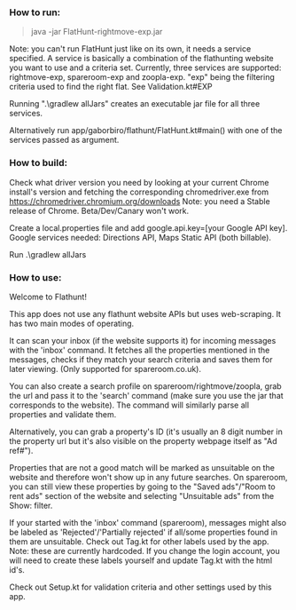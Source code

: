 ### How to run:

> java -jar FlatHunt-rightmove-exp.jar

Note: you can't run FlatHunt just like on its own, it needs a service specified. A service is basically a combination of the flathunting website you want to use and a criteria set.
Currently, three services are supported: rightmove-exp, spareroom-exp and zoopla-exp. "exp" being the filtering criteria used to find the right flat. See Validation.kt#EXP

Running ".\gradlew allJars" creates an executable jar file for all three services.

Alternatively run app/gaborbiro/flathunt/FlatHunt.kt#main() with one of the services passed as argument.

### How to build:

Check what driver version you need by looking at your current Chrome install's version and fetching the corresponding chromedriver.exe from https://chromedriver.chromium.org/downloads
Note: you need a Stable release of Chrome. Beta/Dev/Canary won't work.

Create a local.properties file and add google.api.key=[your Google API key]. 
Google services needed: Directions API, Maps Static API (both billable).

Run .\gradlew allJars

### How to use:

Welcome to Flathunt!

This app does not use any flathunt website APIs but uses web-scraping.
It has two main modes of operating. 

It can scan your inbox (if the website supports it) for incoming messages with the 'inbox' command. 
It fetches all the properties mentioned in the messages, checks if they match your search criteria and saves them for later viewing. (Only supported for spareroom.co.uk).

You can also create a search profile on spareroom/rightmove/zoopla, grab the url and pass it to the 'search' command (make sure you use the jar that corresponds to the website). The command will similarly parse all properties and validate them.

Alternatively, you can grab a property's ID (it's usually an 8 digit number in the property url but it's also visible on the property webpage itself as "Ad ref#").

Properties that are not a good match will be marked as unsuitable on the website and therefore won't show up in any future searches. 
On spareroom, you can still view these properties by going to the "Saved ads"/"Room to rent ads" section of the website and selecting "Unsuitable ads" from the Show: filter.

If your started with the 'inbox' command (spareroom), messages might also be labeled as 'Rejected'/'Partially rejected' 
if all/some properties found in them are unsuitable. Check out Tag.kt for other labels used by the app. 
Note: these are currently hardcoded. If you change the login account, you will need to create these labels yourself and update
Tag.kt with the html id's.

Check out Setup.kt for validation criteria and other settings used by this app.